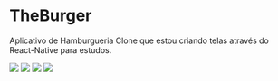 # TheBurger

Aplicativo de Hamburgueria Clone que estou criando telas através do React-Native para estudos.

 <img src="https://i.ibb.co/Q8wY5j8/The-Burger-Preview1.png"/> 
<img src="https://i.ibb.co/qCYYyg2/The-Burger-Preview2.png"/> 
<img src="https://i.ibb.co/Xb2PDPw/The-Burger-Preview3.png"/> 
<img src="https://i.ibb.co/TLNSRmX/The-Burger-Preview4.png"/> 
